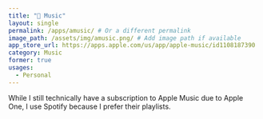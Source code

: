```yaml
---
title: " Music"
layout: single
permalink: /apps/amusic/ # Or a different permalink
image_path: /assets/img/amusic.png/ # Add image path if available
app_store_url: https://apps.apple.com/us/app/apple-music/id1108187390
category: Music
former: true
usages:
  - Personal
---
```

While I still technically have a subscription to Apple Music due to Apple One, I use Spotify because I prefer their playlists.
